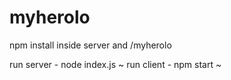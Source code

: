 # myherolo

npm install inside server and /myherolo

run server - node index.js ~
run client - npm start ~ 
